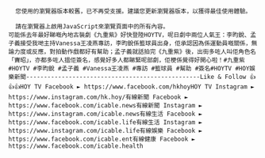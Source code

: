 
      您使用的瀏覽器版本較舊，已不再受支援。建議您更新瀏覽器版本，以獲得最佳使用體驗。
    
      請在瀏覽器上啟用JavaScript來瀏覽頁面中的所有內容。
    可能係去年最好睇嘅內地古裝劇《九重紫》好快登陸HOYTV，呢日劇中兩位人氣王：李昀銳、孟子義接受我哋主持Vanessa王凌燕專訪，李昀銳係籃球員出身，佢承認因為係運動員嘅關係，無論力度或反應，對拍動作戲都好有幫助；孟子義就話拍完《九重紫》後，出街多咗人叫佢角色名「竇昭」，亦都多咗人搵佢簽名，感覺好多人都睇緊呢部劇，佢梗係覺得好開心啦！#九重紫 #HOYTV #李昀銳 #孟子義 #Vanessa王凌燕 #專訪 #籃球員 #幫助 #簽名#HOYTV #HOY娛樂新聞-------------------------------------------------Like & Follow 👍👍👍HOY TV Facebook ► https://www.facebook.com/hkhoyHOY TV Instagram ► https://www.instagram.com/hk.hoy/有線新聞 Facebook ► https://www.facebook.com/icable.news有線新聞 Instagram ► https://www.instagram.com/icable.news有線生活 Facebook ► https://www.facebook.com/icable.life有線生活 Instagram ► https://www.instagram.com/icable.life有線娛樂 Facebook ► https://www.facebook.com/icable.ent有線健康 Facebook ► https://www.facebook.com/icable.health